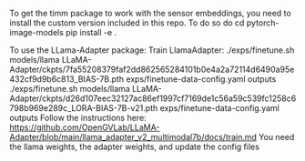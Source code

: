 To get the timm package to work with the sensor embeddings, you need to install the custom version included in this repo. To do so do cd pytorch-image-models pip install -e .

To use the LLama-Adapter package: Train LlamaAdapter: ./exps/finetune.sh models/llama LLaMA-Adapter/ckpts/7fa55208379faf2dd862565284101b0e4a2a72114d6490a95e432cf9d9b6c813_BIAS-7B.pth exps/finetune-data-config.yaml outputs ./exps/finetune.sh models/llama LLaMA-Adapter/ckpts/d26d107eec32127ac86ef1997cf7169de1c56a59c539fc1258c6798b969e289c_LORA-BIAS-7B-v21.pth exps/finetune-data-config.yaml outputs Follow the instructions here: https://github.com/OpenGVLab/LLaMA-Adapter/blob/main/llama_adapter_v2_multimodal7b/docs/train.md You need the llama weights, the adapter weights, and update the config files

